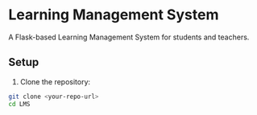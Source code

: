 # Learning Management System

A Flask-based Learning Management System for students and teachers.

## Setup

1. Clone the repository:
```bash
git clone <your-repo-url>
cd LMS
